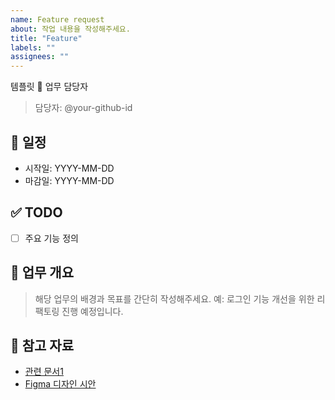 ```yaml
---
name: Feature request
about: 작업 내용을 작성해주세요.
title: "Feature"
labels: ""
assignees: ""
---
```


템플릿 🙋 업무 담당자

> 담당자: @your-github-id

## 📅 일정

- 시작일: YYYY-MM-DD
- 마감일: YYYY-MM-DD

## ✅ TODO

- [ ] 주요 기능 정의

## 📌 업무 개요

> 해당 업무의 배경과 목표를 간단히 작성해주세요.
> 예: 로그인 기능 개선을 위한 리팩토링 진행 예정입니다.

## 🔗 참고 자료

- [관련 문서1](https://example.com)
- [Figma 디자인 시안](https://figma.com/project)
